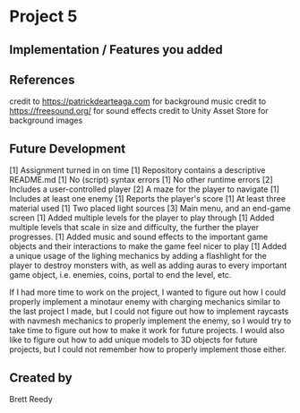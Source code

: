 # Project 5
## Implementation / Features you added

## References
credit to https://patrickdearteaga.com for background music
credit to https://freesound.org/ for sound effects
credit to Unity Asset Store for background images
## Future Development
[1] Assignment turned in on time
[1] Repository contains a descriptive README.md
[1] No (script) syntax errors
[1] No other runtime errors
[2] Includes a user-controlled player
[2] A maze for the player to navigate
[1] Includes at least one enemy
[1] Reports the player's score
[1] At least three material used
[1] Two placed light sources
[3] Main menu, and an end-game screen
[1] Added multiple levels for the player to play through
[1] Added multiple levels that scale in size and difficulty, the further the player progresses.
[1] Added music and sound effects to the important game objects and their interactions to make the game feel nicer to play
[1] Added a unique usage of the lighing mechanics by adding a flashlight for the player to destroy monsters with, as well as adding auras to every important game object, i.e. enemies, coins, portal to end the level, etc.

If I had more time to work on the project, I wanted to figure out how I could properly implement a minotaur enemy with charging mechanics similar to the last project I made, but I could not figure out how to implement raycasts with navmesh mechanics to properly implement the enemy, so I would try to take time to figure out how to make it work for future projects.  I would also like to figure out how to add unique models to 3D objects for future projects, but I could not remember how to properly implement those either.

## Created by
Brett Reedy
